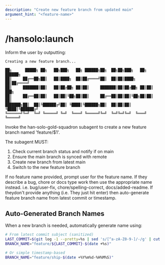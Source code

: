 ```yaml
---
description: "Create new feature branch from updated main"
argument_hint: "<feature-name>"
---
```


# /hansolo:launch

Inform the user by outputting:
```
Creating a new feature branch...

██╗      █████╗ ██╗   ██╗███╗   ██╗ ██████╗██╗  ██╗██╗███╗   ██╗ ██████╗ 
██║     ██╔══██╗██║   ██║████╗  ██║██╔════╝██║  ██║██║████╗  ██║██╔════╝ 
██║     ███████║██║   ██║██╔██╗ ██║██║     ███████║██║██╔██╗ ██║██║  ███╗
██║     ██╔══██║██║   ██║██║╚██╗██║██║     ██╔══██║██║██║╚██╗██║██║   ██║
███████╗██║  ██║╚██████╔╝██║ ╚████║╚██████╗██║  ██║██║██║ ╚████║╚██████╔╝
╚══════╝╚═╝  ╚═╝ ╚═════╝ ╚═╝  ╚═══╝ ╚═════╝╚═╝  ╚═╝╚═╝╚═╝  ╚═══╝ ╚═════╝ 
```
Invoke the han-solo-gold-squadron subagent to create a new feature branch named 'feature/$1'.

The subagent MUST:
1. Check current branch status and notify if on main
2. Ensure the main branch is synced with remote
3. Create new branch from latest main
4. Switch to the new feature branch

If no feature name provided, prompt user for the feature name. If they describe a bug, chore or docs type work then use the appropriate name instead. i.e. bug/user-fix, chore/spelling-correct, docs/added-readme. If theydon't provide anything (i.e. They just hit enter) then auto-generate feature branch name from latest commit or timestamp.

## Auto-Generated Branch Names

When a new branch is needed, automatically generate name using:
```bash
# From latest commit subject (sanitized)
LAST_COMMIT=$(git log -1 --pretty=%s | sed 's/[^a-zA-Z0-9-]/-/g' | cut -c1-30)
BRANCH_NAME="feature/${LAST_COMMIT}-$(date +%s)"

# Or simple timestamp-based
BRANCH_NAME="feature/ship-$(date +%Y%m%d-%H%M%S)"
```